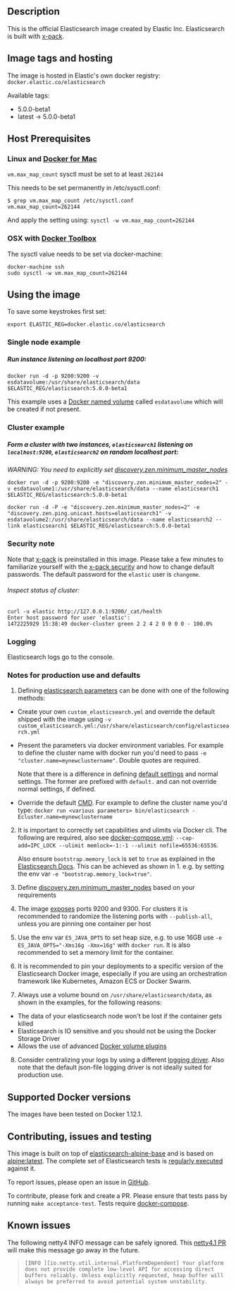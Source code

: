 ## Description

This is the official Elasticsearch image created by Elastic Inc.
Elasticsearch is built with [x-pack](https://www.elastic.co/guide/en/x-pack/current/index.html).

## Image tags and hosting

The image is hosted in Elastic's own docker registry: `docker.elastic.co/elasticsearch`

Available tags:

- 5.0.0-beta1
- latest -> 5.0.0-beta1

## Host Prerequisites

### Linux and [Docker for Mac](https://docs.docker.com/engine/installation/mac/#/docker-for-mac)

`vm.max_map_count` sysctl must be set to at least `262144`

This needs to be set permanently in /etc/sysctl.conf:

``` shell
$ grep vm.max_map_count /etc/sysctl.conf
vm.max_map_count=262144
```

And apply the setting using: `sysctl -w vm.max_map_count=262144`


### OSX with [Docker Toolbox](https://docs.docker.com/engine/installation/mac/#docker-toolbox)

The sysctl value needs to be set via docker-machine:

``` shell
docker-machine ssh
sudo sysctl -w vm.max_map_count=262144
```

## Using the image

To save some keystrokes first set:

``` shell
export ELASTIC_REG=docker.elastic.co/elasticsearch

```

### Single node example

##### Run instance listening on localhost port 9200:

``` shell
docker run -d -p 9200:9200 -v esdatavolume:/usr/share/elasticsearch/data $ELASTIC_REG/elasticsearch:5.0.0-beta1
```

This example uses a [Docker named volume](https://docs.docker.com/engine/tutorials/dockervolumes/) called `esdatavolume` which will be created if not present.

### Cluster example

##### Form a cluster with two instances, `elasticsearch1` listening on `localhost:9200`, `elasticsearch2` on random localhost port:

*WARNING: You need to explicitly set [discovery.zen.minimum_master_nodes](https://www.elastic.co/guide/en/elasticsearch/reference/current/modules-discovery-zen.html)*


``` shell
docker run -d -p 9200:9200 -e "discovery.zen.minimum_master_nodes=2" -v esdatavolume1:/usr/share/elasticsearch/data --name elasticsearch1 $ELASTIC_REG/elasticsearch:5.0.0-beta1
```

``` shell
docker run -d -P -e "discovery.zen.minimum_master_nodes=2" -e "discovery.zen.ping.unicast.hosts=elasticsearch1" -v esdatavolume2:/usr/share/elasticsearch/data --name elasticsearch2 --link elasticsearch1 $ELASTIC_REG/elasticsearch:5.0.0-beta1
```

### Security note

Note that [x-pack](https://www.elastic.co/guide/en/x-pack/current/index.html) is preinstalled in this image.
Please take a few minutes to familiarize yourself with the [x-pack security](https://www.elastic.co/guide/en/x-pack/current/security-getting-started.html) and how to change default passwords. The default password for the `elastic` user is `changeme`.

###### Inspect status of cluster:


```shell
curl -u elastic http://127.0.0.1:9200/_cat/health
Enter host password for user 'elastic':
1472225929 15:38:49 docker-cluster green 2 2 4 2 0 0 0 0 - 100.0%
```

### Logging

Elasticsearch logs go to the console.

### Notes for production use and defaults

1. Defining [elasticsearch parameters](https://www.elastic.co/guide/en/elasticsearch/reference/current/setup-configuration.html#settings) can be done with one of the following methods:

  - Create your own `custom_elasticsearch.yml` and override the default shipped with the image using `-v custom_elasticsearch.yml:/usr/share/elasticsearch/config/elasticsearch.yml`
  - Present the parameters via docker environment variables.
    For example to define the cluster name with docker run you'd need to pass `-e "cluster.name=mynewclustername"`. Double quotes are required.

    Note that there is a difference in defining [default settings](https://www.elastic.co/guide/en/elasticsearch/reference/5.0/settings.html#_setting_default_settings) and normal settings. The former are prefixed with `default.` and can not override normal settings, if defined.
  - Override the default [CMD](https://docs.docker.com/engine/reference/run/#cmd-default-command-or-options).
    For example to define the cluster name you'd type: `docker run <various parameters> bin/elasticsearch -Ecluster.name=mynewclustername`

2. It is important to correctly set capabilities and ulimits via Docker cli. The following are required, also see [docker-compose.yml](https://github.com/elastic/elasticsearch-docker/blob/master/docker-compose.yml):
   `--cap-add=IPC_LOCK --ulimit memlock=-1:-1 --ulimit nofile=65536:65536`.

   Also ensure `bootstrap.memory_lock` is set to `true` as explained in the [Elasticsearch Docs](https://www.elastic.co/guide/en/elasticsearch/reference/5.0/setup-configuration-memory.html#mlockall). This can be achieved as shown in 1. e.g. by setting the env var `-e "bootstrap.memory_lock=true"`.

3. Define [discovery.zen.minimum_master_nodes](https://www.elastic.co/guide/en/elasticsearch/reference/current/modules-discovery-zen.html) based on your requirements

4. The image [exposes](https://docs.docker.com/engine/reference/builder/#/expose) ports 9200 and 9300. For clusters it is recommended to randomize the listening ports with `--publish-all`, unless you are pinning one container per host

5. Use the env var `ES_JAVA_OPTS` to set heap size, e.g. to use 16GB use `-e ES_JAVA_OPTS="-Xms16g -Xmx=16g"` with `docker run`. It is also recommended to set a memory limit for the container.

6. It is recommended to pin your deployments to a specific version of the Elasticsearch Docker image, especially if you are using an orchestration framework like Kubernetes, Amazon ECS or Docker Swarm.

7. Always use a volume bound on `/usr/share/elasticsearch/data`, as shown in the examples, for the following reasons:

  - The data of your elasticsearch node won't be lost if the container gets killed
  - Elasticsearch is IO sensitive and you should not be using the Docker Storage Driver
  - Allows the use of advanced [Docker volume plugins](https://docs.docker.com/engine/extend/plugins/#volume-plugins)

8. Consider centralizing your logs by using a different [logging driver](https://docs.docker.com/engine/admin/logging/overview/). Also note that the default json-file logging driver is not ideally suited for production use.


## Supported Docker versions

The images have been tested on Docker 1.12.1.

## Contributing, issues and testing

This image is built on top of [elasticsearch-alpine-base](https://github.com/elastic/elasticsearch-alpine-base) and is based on [alpine:latest](https://hub.docker.com/_/alpine/).
The complete set of Elasticsearch tests is [regularly executed](https://elasticsearch-ci.elastic.co/view/Elasticsearch/job/elastic+elasticsearch+master+dockeralpine-periodic/) against it.

To report issues, please open an issue in [GitHub](https://github.com/elastic/elasticsearch-docker/issues).

To contribute, please fork and create a PR. Please ensure that tests pass by running `make acceptance-test`. Tests require [docker-compose](https://docs.docker.com/compose/install/).

## Known issues

The following netty4 INFO message can be safely ignored. This [netty4.1 PR](https://github.com/netty/netty/pull/5624) will make this message go away in the future.


> `[INFO ][io.netty.util.internal.PlatformDependent] Your platform does not provide complete low-level API for accessing direct buffers reliably. Unless explicitly requested, heap buffer will always be preferred to avoid potential system unstability.`
